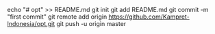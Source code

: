 echo "# opt" >> README.md
git init
git add README.md
git commit -m "first commit"
git remote add origin https://github.com/Kampret-Indonesia/opt.git
git push -u origin master
